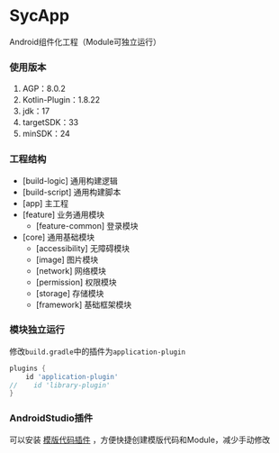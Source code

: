 # SycApp
Android组件化工程（Module可独立运行）

### 使用版本
1. AGP：8.0.2
2. Kotlin-Plugin：1.8.22
3. jdk：17
4. targetSDK：33
5. minSDK：24

### 工程结构
- [build-logic] 通用构建逻辑
- [build-script] 通用构建脚本
- [app] 主工程
- [feature] 业务通用模块 
  - [feature-common] 登录模块
- [core] 通用基础模块
  - [accessibility] 无障碍模块
  - [image] 图片模块
  - [network] 网络模块
  - [permission] 权限模块
  - [storage] 存储模块
  - [framework] 基础框架模块

### 模块独立运行
修改`build.gradle`中的插件为`application-plugin`
```groovy
plugins {
    id 'application-plugin'
//    id 'library-plugin'
}
```

### AndroidStudio插件

可以安装 [模版代码插件](https://github.com/zcys12173/TemplatePlugin) ，方便快捷创建模版代码和Module，减少手动修改
